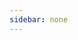 ```yaml
---
sidebar: none
---
```


<Card :dataSource="dataSource"></Card>

<script>
export default {
  data() {
    return {
      dataSource: [
        {
          url: '/views/javaweb/javaweb.html',
          title: 'Java web基础',
          content: 'Java web 基础学习笔记'
        },
        {
          url: '/views/spring/spring.html',
          title: 'Spring',
          content: 'Spring 学习笔记'
        },
        {
          url: '/views/mybatis/mybatis.html',
          title: 'Mybatis',
          content: 'Mybatis 学习笔记'
        },
        {
          url: '/views/springmvc/springmvc.html',
          title: 'Springmvc',
          content: 'Springmvc 学习笔记'
        },
        {
          url: '/views/linux/linux.html',
          title: 'Linux',
          content: 'linux 学习笔记'
        },
        {
          url: '/views/redis/redis.html',
          title: 'Redis',
          content: 'Redis 学习笔记'
        },
        {
          url: '/views/springboot/springboot.html',
          title: 'SpringBoot',
          content: 'SpringBoot 学习笔记'
        },
        {
          url: '/views/vue/vue.html',
          title: 'Vuejs',
          content: 'Vuejs 学习笔记'
        },
        {
          url: '/views/docker/docker.html',
          title: 'Docker',
          content: 'Docker 学习笔记'
        },
        {
          url: '/views/test/test.html',
          title: 'Test',
          content: 'Test 学习笔记'
      }]
    }
  }
}
</script>
